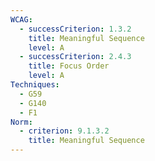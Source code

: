 ```yaml
---
WCAG:
  - successCriterion: 1.3.2
    title: Meaningful Sequence
    level: A
  - successCriterion: 2.4.3
    title: Focus Order
    level: A
Techniques:
  - G59
  - G140
  - F1
Norm:
  - criterion: 9.1.3.2
    title: Meaningful Sequence
---
```

